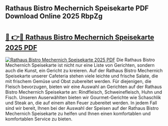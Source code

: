 ## Rathaus Bistro Mechernich Speisekarte PDF Download Online 2025 RbpZg

# <h2><a href="http://gc7e6qw.nevu.top/?p=Rathaus+Bistro+Mechernich+Speisekarte">🔗 👉🔴 Rathaus Bistro Mechernich Speisekarte 2025 PDF</a></h2>

[![Rathaus Bistro Mechernich Speisekarte 2025 PDF](https://i.imgur.com/dBaPXMq.png)](http://gc7e6qw.nevu.top/?p=Rathaus+Bistro+Mechernich+Speisekarte)
Die Rathaus Bistro Mechernich Speisekarte ist nicht nur eine Liste von Gerichten, sondern auch die Kunst, ein Gericht zu kreieren. Auf der Rathaus Bistro Mechernich Speisekarte unserer Cafeteria stehen viele leichte und frische Salate, die mit frischem Gemüse und Obst zubereitet werden. Für diejenigen, die Fleisch bevorzugen, bieten wir eine Auswahl an Gerichten auf der Rathaus Bistro Mechernich Speisekarte an: Rindfleisch, Schweinefleisch, Huhn und Fisch. Unseren Auserwählten bieten wir Gourmet-Gerichte wie Schaschlik und Steak an, die auf einem alten Feuer zubereitet werden. In jedem Fall sind wir bereit, Ihnen bei der Auswahl der Speisen auf der Rathaus Bistro Mechernich Speisekarte zu helfen und Ihnen einen komfortablen und komfortablen Service zu bieten.
